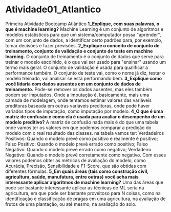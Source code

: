 # Atividade01_Atlantico
Primeira Atividade Bootcamp Atlântico
**1_Explique, com suas palavras, o que é machine learning?**
Machine Learning é um conjunto de algoritmos e modelos estatísticos para que um sistema/computador possa "aprender", com um conjunto de dados, a identificar certo padrões para, por exemplo, tomar decisões e fazer previsões.
**2_Explique o conceito de conjunto de treinamento, conjunto de validação e
conjunto de teste em machine learning.**
O conjunto de treinamento é o conjunto de dados que serve para treinar o modelo escolhido, é o que vai ser usado para "ensinar" usando um termo mais geral.
O conjunto de validação é usada para qualificar a performance também.
O conjunto de teste vai, como o nome já diz, testar o modelo treinado, vai analisar se está performando bem.
**3_Explique como você lidaria com dados ausentes em um conjunto de dados
de treinamento.**
Pode-se remover os dados ausentes, mas eles também podem ser imputados.
Onde a imputação é, basicamente, mais uma camada de modelagem, onde tentamos estimar valores das variáveis preditoras baseada em outras variáveis preditoras, onde pode haver variados tipos de imputação, como imputação por modelo.
**4_O que é uma matriz de confusão e como ela é usada para avaliar o
desempenho de um modelo preditivo?**
A matriz de confusão nada mais é do que uma tabela onde vamos ter os valores em que podemos comparar a predição do modelo com o real resultado das classes. na tabela vamos ter:
 Verdadeiros Positivos: Quando o modelo prevê como positivo e realmente é positivo;
 Falso Positivo: Quando o modelo prevê errado como positivo;
 Falso Negativo: Quando o modelo prevê errado como negativo;
 Verdadeiro Negativo: Quando o modelo prevê corretamente como negativo.
 Com esses valores podemos obter as métricas de avaliação do modelo, como Acurácia, Precisão, Sensibilidade e F1-Score, que são obtidas com diferentes fórmulas.
**5_Em quais áreas (tais como construção civil, agricultura, saúde, manufatura,
entre outras) você acha mais interessante aplicar algoritmos de machine
learning?**
Uma das áreas que pode ser bastante interessante aplicar as técnicas de ML seria na agricultura, em que pode ser bastante proveitoso para N coisas, como na identificação e classificação de pragas em uma agricultura, na avaliação de frutos de uma plantação, ou até mesmo, na avaliação do solo.


